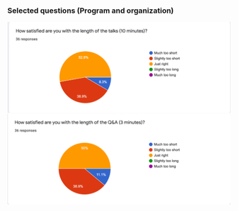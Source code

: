 
### Selected questions (Program and organization)

<!-- ![org](images/4-org1.png) -->
<!-- ![org](images/4-org2.png) -->
<!-- ![org](images/4-org3.png) -->
![org](images/4-org4.png)
![org](images/4-org5.png)

